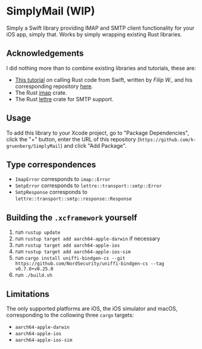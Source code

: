 # SimplyMail (WIP)

Simply a Swift library providing IMAP and SMTP client functionality for your iOS app, simply that. Works by simply wrapping existing Rust libraries. 

## Acknowledgements

I did nothing more than to combine existing libraries and tutorials, these are:

* [This tutorial](https://www.strathweb.com/2023/07/calling-rust-code-from-swift/) on calling Rust code from Swift, written by *Filip W.*, and his corresponding repository [here](https://github.com/filipw/Strathweb.Samples.RustFromSwift).
* The Rust [imap](https://crates.io/crates/imap) crate.
* The Rust [lettre](https://crates.io/crates/lettre) crate for SMTP support.

## Usage

To add this library to your Xcode project, go to "Package Dependencies", click the "+" button, enter the URL of this repository (`https://github.com/k-gruenberg/SimplyMail`) and click "Add Package".

## Type correspondences

* `ImapError` corresponds to `imap::Error`
* `SmtpError` corresponds to `lettre::transport::smtp::Error`
* `SmtpResponse` corresponds to `lettre::transport::smtp::response::Response`

## Building the `.xcframework` yourself

1. run `rustup update`
2. run `rustup target add aarch64-apple-darwin` if necessary
3. run `rustup target add aarch64-apple-ios`
4. run `rustup target add aarch64-apple-ios-sim`
5. run `cargo install uniffi-bindgen-cs --git https://github.com/NordSecurity/uniffi-bindgen-cs --tag v0.7.0+v0.25.0`
6. run `./build.sh`

## Limitations

The only supported platforms are iOS, the iOS simulator and macOS, corresponding to the collowing three `cargo` targets:
* `aarch64-apple-darwin`
* `aarch64-apple-ios`
* `aarch64-apple-ios-sim`
